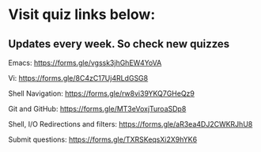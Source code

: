 # Visit quiz links below:

## Updates every week. So check new quizzes

Emacs: https://forms.gle/vgssk3jhGhEW4YoVA

Vi: https://forms.gle/8C4zC17Uj4RLdGSG8

Shell Navigation: https://forms.gle/rw8vi39YKQ7GHeQz9

Git and GitHub: https://forms.gle/MT3eVoxjTuroaSDp8

Shell, I/O Redirections and filters: https://forms.gle/aR3ea4DJ2CWKRJhU8

Submit questions: https://forms.gle/TXRSKeqsXi2X9hYK6
